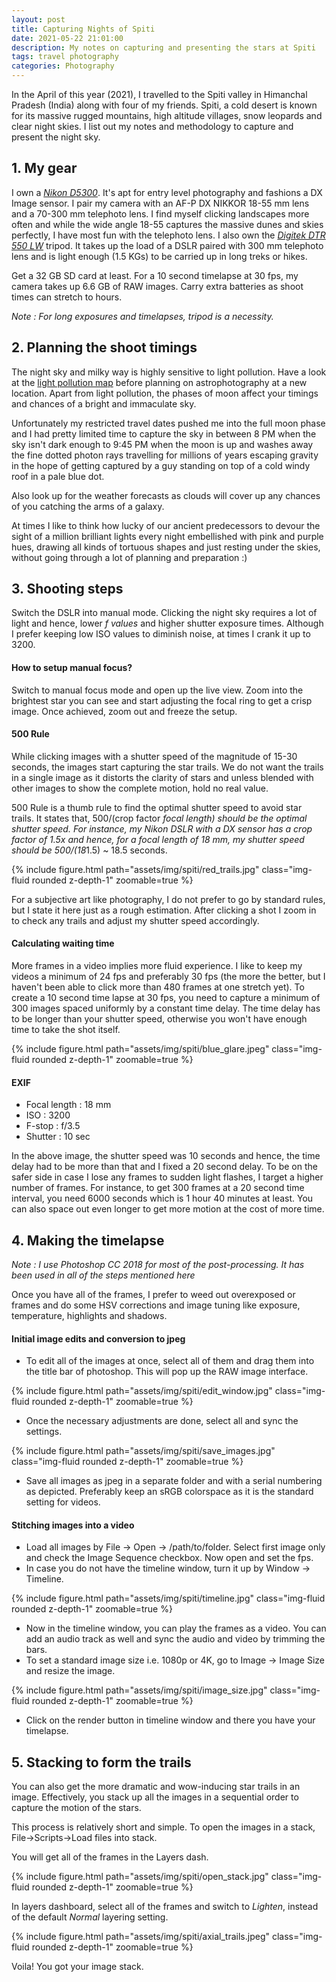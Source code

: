 ```yaml
---
layout: post
title: Capturing Nights of Spiti
date: 2021-05-22 21:01:00
description: My notes on capturing and presenting the stars at Spiti
tags: travel photography
categories: Photography
---
```

In the April of this year (2021), I travelled to the Spiti valley in Himanchal Pradesh (India) along with four of my friends. Spiti, a cold desert is known for its massive rugged mountains, high altitude villages, snow leopards and clear night skies. I list out my notes and methodology to capture and present the night sky.

## 1. My gear

I own a [*Nikon D5300*](https://www.nikonusa.com/en/nikon-products/product/dslr-cameras/d5300.html). It's apt for entry level photography and fashions a DX Image sensor. I pair my camera with an AF-P DX NIKKOR 18-55 mm lens and a 70-300 mm telephoto lens. I find myself clicking landscapes more often and while the wide angle 18-55 captures the massive dunes and skies perfectly, I have most fun with the telephoto lens. I also own the [*Digitek DTR 550 LW*](https://www.digitek.net.in/product/DIGITEK%20Lightweight%20Tripod%20DTR%20550LW) tripod. It takes up the  load of a DSLR paired with 300 mm telephoto lens and is light enough (1.5 KGs) to be carried up in long treks or hikes.

Get a 32 GB SD card at least. For a 10 second timelapse at 30 fps, my camera takes up 6.6 GB of RAW images. Carry extra batteries as shoot times can stretch to hours.

*Note : For long exposures and timelapses, tripod is a necessity.*

## 2. Planning the shoot timings

The night sky and milky way is highly sensitive to light pollution. Have a look at the [light pollution map](https://www.lightpollutionmap.info/) before planning on astrophotography at a new location. Apart from light pollution, the phases of moon affect your timings and chances of a bright and immaculate sky.

Unfortunately my restricted travel dates pushed me into the full moon phase and I had pretty limited time to capture the sky in between 8 PM when the sky isn't dark enough to 9:45 PM when the moon is up and washes away the fine dotted photon rays travelling for millions of years escaping gravity in the hope of getting captured by a guy standing on top of a cold windy roof in a pale blue dot.

Also look up for the weather forecasts as clouds will cover up any chances of you catching the arms of a galaxy.

At times I like to think how lucky of our ancient predecessors to devour the sight of a million brilliant lights every night embellished with pink and purple hues, drawing all kinds of tortuous shapes and just resting under the skies, without going through a lot of planning and preparation :)

## 3. Shooting steps

Switch the DSLR into manual mode. Clicking the night sky requires a lot of light and hence, lower *f values* and higher shutter exposure times. Although I prefer keeping low ISO values to diminish noise, at times I crank it up to 3200.

#### How to setup manual focus?

Switch to manual focus mode and open up the live view. Zoom into the brightest star you can see and start adjusting the focal ring to get a crisp image. Once achieved, zoom out and freeze the setup.

#### 500 Rule

While clicking images with a shutter speed of the magnitude of 15-30 seconds, the images start capturing the star trails. We do not want the trails in a single image as it distorts the clarity of stars and unless blended with other images to show the complete motion, hold no real value.

500 Rule is a thumb rule to find the optimal shutter speed to avoid star trails. It states that, 500/(crop factor *focal length) should be the optimal shutter speed. For instance, my Nikon DSLR with a DX sensor has a crop factor of 1.5x and hence, for a focal length of 18 mm, my shutter speed should be 500/(18*1.5) ~ 18.5 seconds.

<div class="col-sm mt-3 mt-md-0">
    {% include figure.html path="assets/img/spiti/red_trails.jpg" class="img-fluid rounded z-depth-1" zoomable=true %}
</div>

For a subjective art like photography, I do not prefer to go by standard rules, but I state it here just as a rough estimation. After clicking a shot I zoom in to check any trails and adjust my shutter speed accordingly.

#### Calculating waiting time

More frames in a video implies more fluid experience. I like to keep my videos a minimum of 24 fps and preferably 30 fps (the more the better, but I haven't been able to click more than 480 frames at one stretch yet). To create a 10 second time lapse at 30 fps, you need to capture a minimum of 300 images spaced uniformly by a constant time delay. The time delay has to be longer than your shutter speed, otherwise you won't have enough time to take the shot itself.

<div class="col-sm mt-3 mt-md-0">
    {% include figure.html path="assets/img/spiti/blue_glare.jpeg" class="img-fluid rounded z-depth-1" zoomable=true %}
</div>

#### EXIF

* Focal length : 18 mm
* ISO : 3200
* F-stop : f/3.5
* Shutter : 10 sec

In the above image, the shutter speed was 10 seconds and hence, the time delay had to be more than that and I fixed a 20 second delay. To be on the safer side in case I lose any frames to sudden light flashes, I target a higher number of frames. For instance, to get 300 frames at a 20 second time interval, you need 6000 seconds which is 1 hour 40 minutes at least. You can also space out even longer to get more motion at the cost of more time.

## 4. Making the timelapse

*Note : I use Photoshop CC 2018 for most of the post-processing. It has been used in all of the steps mentioned here*

Once you have all of the frames, I prefer to weed out overexposed or frames and do some HSV corrections and image tuning like exposure, temperature, highlights and shadows.

#### Initial image edits and conversion to jpeg

* To edit all of the images at once, select all of them and drag them into the title bar of photoshop. This will pop up the RAW image interface.

<div class="col-sm mt-3 mt-md-0">
    {% include figure.html path="assets/img/spiti/edit_window.jpg" class="img-fluid rounded z-depth-1" zoomable=true %}
</div>

* Once the necessary adjustments are done, select all and sync the settings.

<div class="col-sm mt-3 mt-md-0">
    {% include figure.html path="assets/img/spiti/save_images.jpg" class="img-fluid rounded z-depth-1" zoomable=true %}
</div>

* Save all images as jpeg in a separate folder and with a serial numbering as depicted. Preferably keep an sRGB colorspace as it is the standard setting for videos.

#### Stitching images into a video

* Load all images by File -> Open -> /path/to/folder. Select first image only and check the Image Sequence checkbox. Now open and set the fps.
* In case you do not have the timeline window, turn it up by Window -> Timeline.

<div class="col-sm mt-3 mt-md-0">
    {% include figure.html path="assets/img/spiti/timeline.jpg" class="img-fluid rounded z-depth-1" zoomable=true %}
</div>

* Now in the timeline window, you can play the frames as a video. You can add an audio track as well and sync the audio and video by trimming the bars.
* To set a standard image size i.e. 1080p or 4K, go to Image -> Image Size and resize the image.

<div class="col-sm mt-3 mt-md-0">
    {% include figure.html path="assets/img/spiti/image_size.jpg" class="img-fluid rounded z-depth-1" zoomable=true %}
</div>

* Click on the render button in timeline window and there you have your timelapse.

## 5. Stacking to form the trails

You can also get the more dramatic and wow-inducing star trails in an image. Effectively, you stack up all the images in a sequential order to capture the motion of the stars.

This process is relatively short and simple.
To open the images in a stack, File->Scripts->Load files into stack.

You will get all of the frames in the Layers dash.

<div class="col-sm mt-3 mt-md-0">
    {% include figure.html path="assets/img/spiti/open_stack.jpg" class="img-fluid rounded z-depth-1" zoomable=true %}
</div>

In layers dashboard, select all of the frames and switch to *Lighten*, instead of the default *Normal* layering setting.

<div class="col-sm mt-3 mt-md-0">
    {% include figure.html path="assets/img/spiti/axial_trails.jpeg" class="img-fluid rounded z-depth-1" zoomable=true %}
</div>

Voila! You got your image stack.
